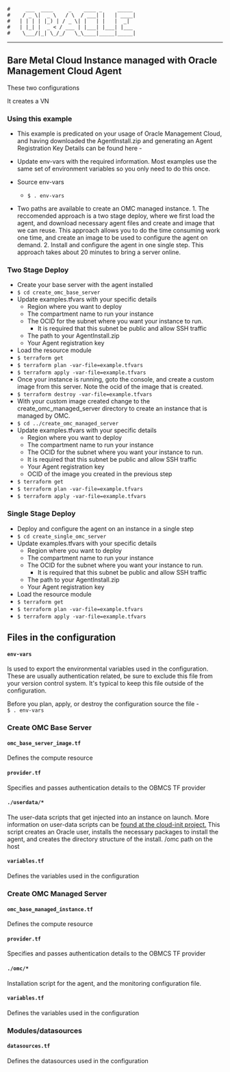     #     ___  ____     _    ____ _     _____
    #    / _ \|  _ \   / \  / ___| |   | ____|
    #   | | | | |_) | / _ \| |   | |   |  _|
    #   | |_| |  _ < / ___ | |___| |___| |___
    #    \___/|_| \_/_/   \_\____|_____|_____|
***
## Bare Metal Cloud Instance managed with Oracle Management Cloud Agent
These two configurations 

It creates a VN

### Using this example
* This example is predicated on your usage of Oracle Management Cloud, and having downloaded the AgentInstall.zip and generating an Agent Registration Key
Details can be found here - <some link>
* Update env-vars with the required information. Most examples use the same set of environment variables so you only need to do this once.
* Source env-vars
  * `$ . env-vars`

* Two paths are available to create an OMC managed instance. 1. The reccomended approach is a two stage deploy, where we first load the agent, and download necessary agent files and create and image that we can reuse. This approach allows you to do the time consuming work one time, and create an image to be used to configure the agent on demand.  2. Install and configure the agent in one single step.  This approach takes about 20 minutes to bring a server online.

### Two  Stage Deploy
* Create your base server with the agent installed
* `$ cd create_omc_base_server`
* Update examples.tfvars with your specific details
    * Region where you want to deploy
    * The compartment name to run your instance
    * The OCID for the subnet where you want your instance to run.
        * It is required that this subnet be public and allow SSH traffic
    * The path to your AgentInstall.zip
    * Your Agent registration key
* Load the resource module 
* `$ terraform get`
* `$ terraform plan -var-file=example.tfvars`
* `$ terraform apply -var-file=example.tfvars`
* Once your instance is running, goto the console, and create a custom image from this server.  Note the ocid of the image that is created.
* `$ terraform destroy -var-file=example.tfvars `
* With your custom image created change to the create_omc_managed_server directory to create an instance that is managed by OMC.
* `$ cd ../create_omc_managed_server`
* Update examples.tfvars with your specific details
    * Region where you want to deploy
    * The compartment name to run your instance
    * The OCID for the subnet where you want your instance to run.
    * It is required that this subnet be public and allow SSH traffic
    * Your Agent registration key
    * OCID of the image you created in the previous step
* `$ terraform get`
* `$ terraform plan -var-file=example.tfvars`
* `$ terraform apply -var-file=example.tfvars`

### Single Stage Deploy
* Deploy and configure the agent on an instance in a single step
* `$ cd create_single_omc_server`
* Update examples.tfvars with your specific details
    * Region where you want to deploy
    * The compartment name to run your instance
    * The OCID for the subnet where you want your instance to run.
        * It is required that this subnet be public and allow SSH traffic
    * The path to your AgentInstall.zip
    * Your Agent registration key
* Load the resource module 
* `$ terraform get`
* `$ terraform plan -var-file=example.tfvars`
* `$ terraform apply -var-file=example.tfvars`
    



## Files in the configuration

#### `env-vars`
Is used to export the environmental variables used in the configuration. These are usually authentication related, be sure to exclude this file from your version control system. It's typical to keep this file outside of the configuration.

Before you plan, apply, or destroy the configuration source the file -  
`$ . env-vars`

### Create OMC Base Server 


#### `omc_base_server_image.tf`
Defines the compute resource

#### `provider.tf`
Specifies and passes authentication details to the OBMCS TF provider

#### `./userdata/*`
The user-data scripts that get injected into an instance on launch. More information on user-data scripts can be [found at the cloud-init project.](https://cloudinit.readthedocs.io/en/latest/topics/format.html)
This script creates an Oracle user, installs the necessary packages to install the agent, and creates the directory structure of the install. /omc path on the host
#### `variables.tf`
Defines the variables used in the configuration


### Create OMC Managed Server 

#### `omc_base_managed_instance.tf`
Defines the compute resource

#### `provider.tf`
Specifies and passes authentication details to the OBMCS TF provider

#### `./omc/*`
Installation script for the agent, and the monitoring configuration file.

#### `variables.tf`
Defines the variables used in the configuration


### Modules/datasources

#### `datasources.tf`
Defines the datasources used in the configuration



